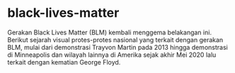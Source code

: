 # black-lives-matter
 Gerakan Black Lives Matter (BLM) kembali menggema belakangan ini. Berikut sejarah visual protes-protes nasional yang terkait dengan gerakan BLM, mulai dari demonstrasi Trayvon Martin pada 2013 hingga demonstrasi di Minneapolis dan wilayah lainnya di Amerika sejak akhir Mei 2020 lalu terkait dengan kematian George Floyd.
